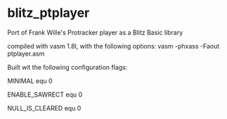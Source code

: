 # blitz_ptplayer
Port of Frank Wille's Protracker player as a Blitz Basic library

compiled with vasm 1.8l, with the following options:
vasm -phxass -Faout ptplayer.asm

Built wit the following configuration flags:

MINIMAL		equ	0

ENABLE_SAWRECT	equ	0

NULL_IS_CLEARED	equ	0
